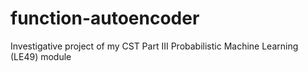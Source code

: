 # function-autoencoder
 Investigative project of my CST Part III Probabilistic Machine Learning (LE49) module
